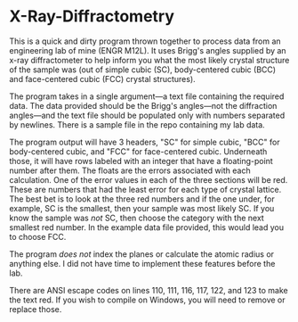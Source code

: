 # X-Ray-Diffractometry
This is a quick and dirty program thrown together to process data from an engineering lab of mine (ENGR M12L). It uses Brigg's angles supplied by an x-ray diffractometer to help inform you what the most likely crystal structure of the sample was (out of simple cubic (SC), body-centered cubic (BCC) and face-centered cubic (FCC) crystal structures).

The program takes in a single argument—a text file containing the required data. The data provided should be the Brigg's angles—not the diffraction angles—and the text file should be populated only with numbers separated by newlines. There is a sample file in the repo containing my lab data.

The program output will have 3 headers, "SC" for simple cubic, "BCC" for body-centered cubic, and "FCC" for face-centered cubic. Underneath those, it will have rows labeled with an integer that have a floating-point number after them. The floats are the errors associated with each calculation. One of the error values in each of the three sections will be red. These are numbers that had the least error for each type of crystal lattice. The best bet is to look at the three red numbers and if the one under, for example, SC is the smallest, then your sample was most likely SC. If you know the sample was *not* SC, then choose the category with the next smallest red number. In the example data file provided, this would lead you to choose FCC.

The program *does not* index the planes or calculate the atomic radius or anything else. I did not have time to implement these features before the lab.

There are ANSI escape codes on lines 110, 111, 116, 117, 122, and 123 to make the text red. If you wish to compile on Windows, you will need to remove or replace those.
